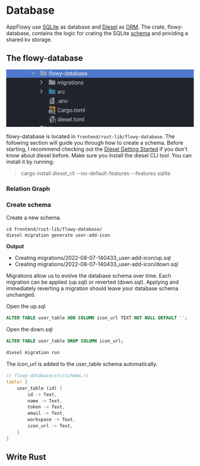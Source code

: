 # Database

AppFlowy use [SQLite](https://www.sqlite.org/index.html) as database and [Diesel](https://diesel.rs/) as [ORM](https://en.wikipedia.org/wiki/Object%E2%80%93relational_mapping).
The crate, flowy-database, contains the logic for crating the SQLite [schema](https://www.sqlite.org/schematab.html) and prividing a shared kv storage.

## The flowy-database
![flowy-database.png](../../../../.gitbook/assets/flowy-database.png)

flowy-database is located in `frontend/rust-lib/flowy-database`. The following section will guide you through how to 
create a schema. Before starting, I recommend checking out the [Diesel Getting Started](https://diesel.rs/guides/getting-started) if you don't know about
diesel before. Make sure you install the diesel CLI tool. You can install it by running:
> cargo install diesel_cli --no-default-features --features sqlite


### Relation Graph


### Create schema

Create a new schema.
```shell
cd frontend/rust-lib/flowy-database/
diesel migration generate user-add-icon
```

**Output**
* Creating migrations/2022-08-07-140433_user-add-icon/up.sql
* Creating migrations/2022-08-07-140433_user-add-icon/down.sql

Migrations allow us to evolve the database schema over time. Each migration can be 
applied (up.sql) or reverted (down.sql). Applying and immediately reverting a migration
should leave your database schema unchanged.


Open the up.sql
```SQL
ALTER TABLE user_table ADD COLUMN icon_url TEXT NOT NULL DEFAULT '';
```

Open the down.sql
```SQL
ALTER TABLE user_table DROP COLUMN icon_url;
```


```SQL
diesel migration run
```

The icon_url is added to the user_table schema automatically.

```rust
// flowy-database/src/schema.rs
table! {
    user_table (id) {
        id -> Text,
        name -> Text,
        token -> Text,
        email -> Text,
        workspace -> Text,
        icon_url -> Text,
    }
}
```

## Write Rust
